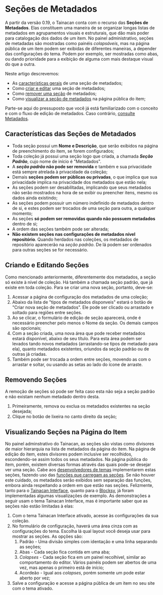 # Seções de Metadados

A partir da versão 0.19, o Tainacan conta com o recurso das **Seções de Metadados**. Elas constituem uma maneira de se organizar longas listas de metadados em agrupamentos visuais e estruturais, que dão mais poder para catalogação dos dados de um item. No painel administrativo, seções de metadadas são mostradas como painéis _colapsáveis_, mas na página pública de um item podem ser exibidas de diferentes maneiras, a depender das configurações do tema. Podem por exemplo, ser mostradas como abas, ou dando prioridade para a exibição de alguma com mais destaque visual do que a outra.

Neste artigo descrevemos:

- As [características gerais](#características-das-seções-de-metadados) de uma seção de metadados;
- Como [criar e editar](#criando-e-editando-seções) uma seção de metadados;
- Como [remover uma seção](#removendo-seções) de metadados;
- Como [visualizar a seção de metadados](#visualizando-seções-na-página-do-item) na página pública do item;

Parte-se aqui do pressuposto que você já está familiarizado com o conceito e com o fluxo de edição de metadados. Caso contrário, [consulte Metadados](/pt-br/metadata.md).

## Características das Seções de Metadados

- Toda seção possui um **Nome e Descrição**, que serão exibidos na página de preenchimento do item, se forem configurados;
- Toda coleção já possui uma seção logo que criada, a chamada **_Seção Padrão_**, cujo nome de início é "Metadados".
- A **_seção padrão_ não pode ser removida** e também e sua privacidade está sempre atrelada à privacidade da coleção;
- Demais **seções podem ser públicas ou privadas**, o que implica que sua privacidade implica na privacidade dos metadados que estão nela;
- As seções podem ser desabilitadas, implicando que seus metadados não serão mostrados na hora de se exibir ou preencher itens, mesmo os dados ainda existindo;
- As seções podem possuir um número indefinido de metadados dentro de si, e estes podem ser trocados de uma seção para outra, a qualquer momento;
- As seções **só podem ser removidas quando não possuem metadados** dentro de si;
- A ordem das seções também pode ser alterada;
- **Não existem seções nas configurações de metadados nível repositório**. Quando herdados nas coleções, os metadados de repositório aparecerão na _seção padrão_. De lá podem ser ordenados para outras seções se for necessário.

## Criando e Editando Seções

Como mencionado anteriormente, diferentemente dos metadados, a seção só existe à nível de coleção. Há também a chamada seção padrão, que já existe em toda coleção. Para se criar uma nova seção, portanto, deve-se:

1. Acessar a página de configuração dos metadados de uma coleção;
2. Abaixo da lista de "tipos de metadados disponveis" estará o botão de "Criar nova seção de metadados". Ele pode ser clicado ou arrastado e soltado para regiões entre seções.
3. Ao se clicar, o formulário de edição de seção aparecerá, onde é necessário preencher pelo menos o Nome da seção. Os demais campos são opcionais;
4. Com a seção criada, uma nova área que pode receber metadados estará disponível, abaixo de seu título. Para esta área podem ser levados tando novos metadados (arrastando-se tipos de metadado para ela), quanto metadados existentes, oriundos da seção padrão ou de outras já criadas.
5. Também pode ser trocada a ordem entre seções, movendo as com o arrastar e soltar, ou usando as setas ao lado do ícone de arraste.

## Removendo Seções

A remoção de seções só pode ser feita caso esta não seja a seção padrão e não existam nenhum metadado dentro desta.

1. Primeiramente, remova ou exclua os metadados existentes na seção desejada;
2. Clique no botão de lixeira no canto direito da seção;

## Visualizando Seções na Página do Item

No painel adminstrativo do Tainacan, as seções são vistas como divisores de maior hierarquia na lista de metadados da página do item. Na página de edição do item, estes divisores podem inclusive ser recolhidos, escondendo-se assim todos os seus metadados. Na página pública do item, porém, existem diversas formas através das quais pode-se desejar ver uma seção. Cabe aos [desenvolvedores de temas](/dev/creating-compatible-themes) implementarem estas seções, fazendo uso das [funções que carregam as seções](https://github.com/tainacan/tainacan/blob/develop/src/classes/theme-helper/template-tags.php ":ignore"). Se não houver este cuidado, os metadados serão exibidos sem separação das funções, embora ainda respeitando a ordem em que estão nas seções. Felizmente, tanto para o [Tainacan Interface](/pt-br/theme.md#tainacan-interface), quanto para o [Blocksy](/pt-br/theme.md#tainacan-interface), já foram implementadas algumas visualizações de exemplo. As demonstrações a seguir usam o tema Tainacan Interface, mas é importante saber que as seções não estão limitadas à elas:

1. Com o tema Tainacan Interface ativado, acesse às configurações da sua coleção.
2. No formulário de configuração, haverá uma área cinza com as configurações do tema. Escolha lá qual layout você deseja usar para mostrar as seções. As opções são:
   1. Padrão - Uma divisão simples com identação e uma linha separando as seções;
   2. Abas - Cada seção fica contida em uma aba;
   3. _Colapses_ - Cada seção fica em um painel recolhível, similar ao comportamento do editor. Vários painéis podem ser abertos de uma vez, mas apenas o primeiro está de início;
   4. Acordeão - Igual aos _colapses_, porém somente um pode estar aberto por vez;
3. Salve a configuração e acesse a página pública de um item no seu site com o tema ativado.
